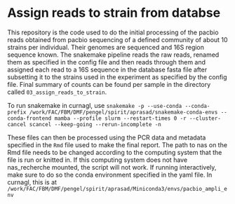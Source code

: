 # Assign reads to strain from databse

This repository is the code used to do the initial processing of the pacbio reads obtained from pacbio sequencing of a defined community of about 10 strains per individual. Their genomes are sequenced and 16S region sequence known. The snakemake pipeline reads the raw reads, renamed them as specified in the config file and then reads through them and assigned each read to a 16S sequence in the database fasta file after subsetting it to the strains used in the experiment as specified by the config file. Final summary of counts can be found per sample in the directory called `03_assign_reads_to_strain`. 

To run snakemake in curnagl, use `snakemake -p --use-conda --conda-prefix /work/FAC/FBM/DMF/pengel/spirit/aprasad/snakemake-conda-envs --conda-frontend mamba --profile slurm --restart-times 0 -r --cluster-cancel scancel --keep-going --rerun-incomplete -n`

These files can then be processed using the PCR data and metadata specified in the `Rmd` file used to make the final report. The path to nas on the Rmd file needs to be changed according to the computing system that the file is run or knitted in. If this computing system does not have nas_recherche mounted, the script will not work. If running interactively, make sure to do so the conda environment specified in the yaml file. In curnagl, this is at `/work/FAC/FBM/DMF/pengel/spirit/aprasad/Miniconda3/envs/pacbio_ampli_env`